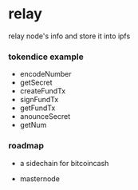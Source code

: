 # relay  
relay node's info and store it into ipfs  


### tokendice example  
* encodeNumber  
* getSecret  
* createFundTx  
* signFundTx  
* getFundTx  
* anounceSecret  
* getNum    

### roadmap  

* a sidechain for bitcoincash  

* masternode 

